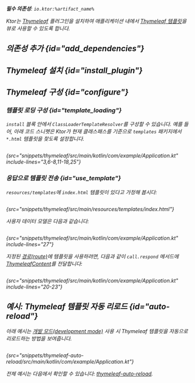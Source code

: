 [//]: # (title: Thymeleaf)

<show-structure for="chapter" depth="2"/>
<primary-label ref="server-plugin"/>

<var name="plugin_name" value="Thymeleaf"/>
<var name="package_name" value="io.ktor.server.thymeleaf"/>
<var name="artifact_name" value="ktor-server-thymeleaf"/>

<tldr>
<p>
<b>필수 의존성</b>: <code>io.ktor:%artifact_name%</code>
</p>
<var name="example_name" value="thymeleaf"/>
<include from="lib.topic" element-id="download_example"/>
<include from="lib.topic" element-id="native_server_not_supported"/>
</tldr>

Ktor는 [Thymeleaf](https://api.ktor.io/ktor-server/ktor-server-plugins/ktor-server-thymeleaf/io.ktor.server.thymeleaf/-thymeleaf) 플러그인을 설치하여 애플리케이션 내에서 [Thymeleaf 템플릿](https://www.thymeleaf.org/)을 뷰로 사용할 수 있도록 합니다.

## 의존성 추가 {id="add_dependencies"}

<include from="lib.topic" element-id="add_ktor_artifact_intro"/>
<include from="lib.topic" element-id="add_ktor_artifact"/>

## Thymeleaf 설치 {id="install_plugin"}

<include from="lib.topic" element-id="install_plugin"/>

## Thymeleaf 구성 {id="configure"}
### 템플릿 로딩 구성 {id="template_loading"}
`install` 블록 안에서 `ClassLoaderTemplateResolver`를 구성할 수 있습니다. 예를 들어, 아래 코드 스니펫은 Ktor가 현재 클래스패스를 기준으로 `templates` 패키지에서 `*.html` 템플릿을 찾도록 설정합니다.
```kotlin
```
{src="snippets/thymeleaf/src/main/kotlin/com/example/Application.kt" include-lines="3,6-8,11-18,25"}

### 응답으로 템플릿 전송 {id="use_template"}
`resources/templates`에 `index.html` 템플릿이 있다고 가정해 봅시다:
```html
```
{src="snippets/thymeleaf/src/main/resources/templates/index.html"}

사용자 데이터 모델은 다음과 같습니다:
```kotlin
```
{src="snippets/thymeleaf/src/main/kotlin/com/example/Application.kt" include-lines="27"}

지정된 [경로(route)](server-routing.md)에 템플릿을 사용하려면, 다음과 같이 `call.respond` 메서드에 [ThymeleafContent](https://api.ktor.io/ktor-server/ktor-server-plugins/ktor-server-thymeleaf/io.ktor.server.thymeleaf/-thymeleaf-content/index.html)를 전달합니다:
```kotlin
```
{src="snippets/thymeleaf/src/main/kotlin/com/example/Application.kt" include-lines="20-23"}

## 예시: Thymeleaf 템플릿 자동 리로드 {id="auto-reload"}

아래 예시는 [개발 모드(development mode)](server-development-mode.topic) 사용 시 Thymeleaf 템플릿을 자동으로 리로드하는 방법을 보여줍니다.

```kotlin
```
{src="snippets/thymeleaf-auto-reload/src/main/kotlin/com/example/Application.kt"}

전체 예시는 다음에서 확인할 수 있습니다: [thymeleaf-auto-reload](https://github.com/ktorio/ktor-documentation/tree/%ktor_version%/codeSnippets/snippets/thymeleaf-auto-reload).